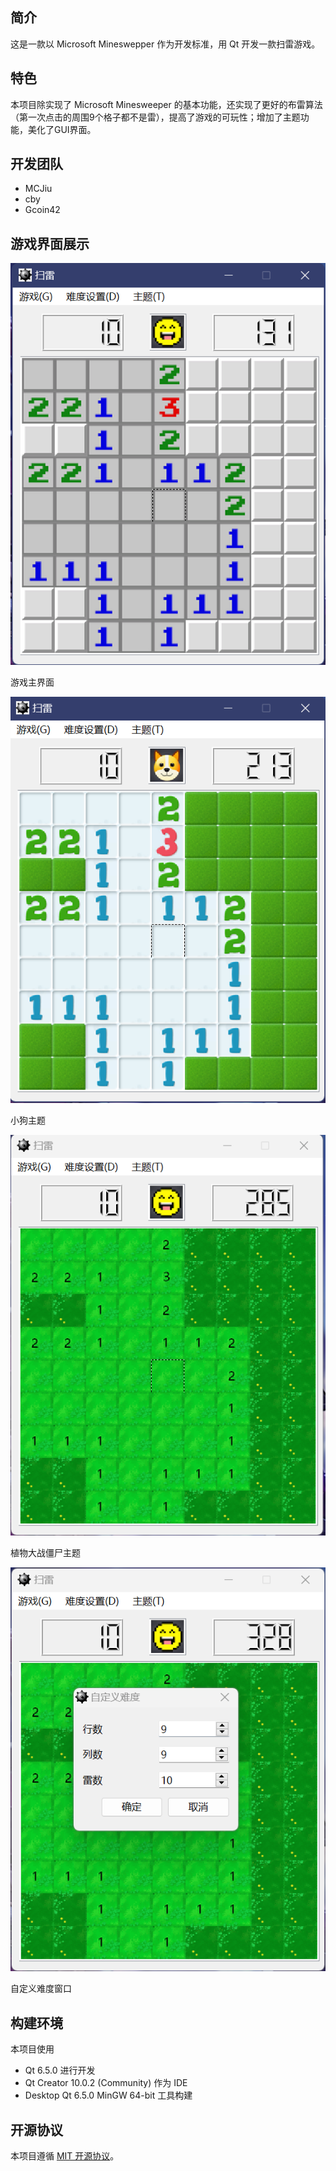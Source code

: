 ## 简介

这是一款以 Microsoft Mineswepper 作为开发标准，用 Qt 开发一款扫雷游戏。

## 特色

本项目除实现了 Microsoft Minesweeper 的基本功能，还实现了更好的布雷算法（第一次点击的周围9个格子都不是雷），提高了游戏的可玩性；增加了主题功能，美化了GUI界面。

## 开发团队

- MCJiu
- cby
- Gcoin42

## 游戏界面展示

![游戏主界面](READMEpic/mainwindow.png)

游戏主界面

![小狗主题](READMEpic/dog.png)

小狗主题

![植物大战僵尸主题](READMEpic/pvz.png)

植物大战僵尸主题

![自定义难度窗口](READMEpic/difficulty.png)

自定义难度窗口

## 构建环境

本项目使用
- Qt 6.5.0 进行开发
- Qt Creator 10.0.2 (Community) 作为 IDE
- Desktop Qt 6.5.0 MinGW 64-bit 工具构建

## 开源协议

本项目遵循 [MIT 开源协议](LICENCE)。